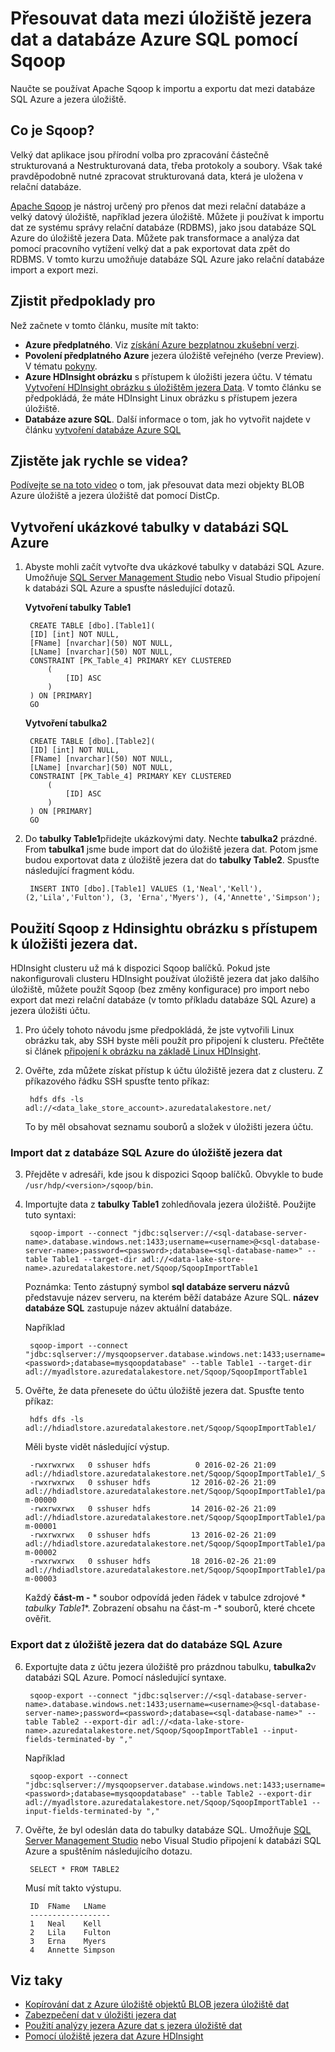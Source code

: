 <properties 
   pageTitle="Přesouvat data mezi úložiště jezera dat a databáze Azure SQL pomocí Sqoop | Microsoft Azure"
   description="Použití Sqoop přesouvat data mezi databáze SQL Azure a jezera úložiště dat" 
   services="data-lake-store" 
   documentationCenter="" 
   authors="nitinme" 
   manager="jhubbard" 
   editor="cgronlun"/>
 
<tags
   ms.service="data-lake-store"
   ms.devlang="na"
   ms.topic="article"
   ms.tgt_pltfrm="na"
   ms.workload="big-data" 
   ms.date="10/28/2016"
   ms.author="nitinme"/>

# <a name="copy-data-between-data-lake-store-and-azure-sql-database-using-sqoop"></a>Přesouvat data mezi úložiště jezera dat a databáze Azure SQL pomocí Sqoop

Naučte se používat Apache Sqoop k importu a exportu dat mezi databáze SQL Azure a jezera úložiště.
 

## <a name="what-is-sqoop"></a>Co je Sqoop?

Velký dat aplikace jsou přírodní volba pro zpracování částečně strukturovaná a Nestrukturovaná data, třeba protokoly a soubory. Však také pravděpodobně nutné zpracovat strukturovaná data, která je uložena v relační databáze.

[Apache Sqoop](https://sqoop.apache.org/docs/1.4.4/SqoopUserGuide.html) je nástroj určený pro přenos dat mezi relační databáze a velký datový úložiště, například jezera úložiště. Můžete ji používat k importu dat ze systému správy relační databáze (RDBMS), jako jsou databáze SQL Azure do úložiště jezera Data. Můžete pak transformace a analýza dat pomocí pracovního vytížení velký dat a pak exportovat data zpět do RDBMS. V tomto kurzu umožňuje databáze SQL Azure jako relační databáze import a export mezi.
 

## <a name="prerequisites"></a>Zjistit předpoklady pro

Než začnete v tomto článku, musíte mít takto:

- **Azure předplatného**. Viz [získání Azure bezplatnou zkušební verzi](https://azure.microsoft.com/pricing/free-trial/).
- **Povolení předplatného Azure** jezera úložiště veřejného (verze Preview). V tématu [pokyny](data-lake-store-get-started-portal.md#signup). 
- **Azure HDInsight obrázku** s přístupem k úložišti jezera účtu. V tématu [Vytvoření HDInsight obrázku s úložištěm jezera Data](data-lake-store-hdinsight-hadoop-use-portal.md). V tomto článku se předpokládá, že máte HDInsight Linux obrázku s přístupem jezera úložiště.
- **Databáze azure SQL**. Další informace o tom, jak ho vytvořit najdete v článku [vytvoření databáze Azure SQL](../sql-database/sql-database-get-started.md)

## <a name="do-you-learn-fast-with-videos"></a>Zjistěte jak rychle se videa?

[Podívejte se na toto video](https://mix.office.com/watch/1butcdjxmu114) o tom, jak přesouvat data mezi objekty BLOB Azure úložiště a jezera úložiště dat pomocí DistCp.

## <a name="create-sample-tables-in-the-azure-sql-database"></a>Vytvoření ukázkové tabulky v databázi SQL Azure

1. Abyste mohli začít vytvořte dva ukázkové tabulky v databázi SQL Azure. Umožňuje [SQL Server Management Studio](../sql-database/sql-database-connect-query-ssms.md) nebo Visual Studio připojení k databázi SQL Azure a spusťte následující dotazů.

    **Vytvoření tabulky Table1**

        CREATE TABLE [dbo].[Table1]( 
        [ID] [int] NOT NULL, 
        [FName] [nvarchar](50) NOT NULL, 
        [LName] [nvarchar](50) NOT NULL, 
        CONSTRAINT [PK_Table_4] PRIMARY KEY CLUSTERED 
            ( 
                [ID] ASC 
            ) 
        ) ON [PRIMARY] 
        GO

    **Vytvoření tabulka2**

        CREATE TABLE [dbo].[Table2]( 
        [ID] [int] NOT NULL, 
        [FName] [nvarchar](50) NOT NULL, 
        [LName] [nvarchar](50) NOT NULL, 
        CONSTRAINT [PK_Table_4] PRIMARY KEY CLUSTERED 
            ( 
                [ID] ASC 
            ) 
        ) ON [PRIMARY] 
        GO

2. Do **tabulky Table1**přidejte ukázkovými daty. Nechte **tabulka2** prázdné. From **tabulka1** jsme bude import dat do úložiště jezera dat. Potom jsme budou exportovat data z úložiště jezera dat do **tabulky Table2**. Spusťte následující fragment kódu.

         
        INSERT INTO [dbo].[Table1] VALUES (1,'Neal','Kell'), (2,'Lila','Fulton'), (3, 'Erna','Myers'), (4,'Annette','Simpson'); 
  

## <a name="use-sqoop-from-an-hdinsight-cluster-with-access-to-data-lake-store"></a>Použití Sqoop z Hdinsightu obrázku s přístupem k úložišti jezera dat.

HDInsight clusteru už má k dispozici Sqoop balíčků. Pokud jste nakonfigurovali clusteru HDInsight používat úložiště jezera dat jako dalšího úložiště, můžete použít Sqoop (bez změny konfigurace) pro import nebo export dat mezi relační databáze (v tomto příkladu databáze SQL Azure) a jezera úložišti účtu. 

1. Pro účely tohoto návodu jsme předpokládá, že jste vytvořili Linux obrázku tak, aby SSH byste měli použít pro připojení k clusteru. Přečtěte si článek [připojení k obrázku na základě Linux HDInsight](hdinsight-hadoop-linux-use-ssh-unix.md#connect-to-a-linux-based-hdinsight-cluster).

2. Ověřte, zda můžete získat přístup k účtu úložiště jezera dat z clusteru. Z příkazového řádku SSH spusťte tento příkaz:

        
        hdfs dfs -ls adl://<data_lake_store_account>.azuredatalakestore.net/

    To by měl obsahovat seznamu souborů a složek v úložišti jezera účtu.

### <a name="import-data-from-azure-sql-database-into-data-lake-store"></a>Import dat z databáze SQL Azure do úložiště jezera dat

3. Přejděte v adresáři, kde jsou k dispozici Sqoop balíčků. Obvykle to bude `/usr/hdp/<version>/sqoop/bin`. 

4. Importujte data z **tabulky Table1** zohledňovala jezera úložiště. Použijte tuto syntaxi:

        
        sqoop-import --connect "jdbc:sqlserver://<sql-database-server-name>.database.windows.net:1433;username=<username>@<sql-database-server-name>;password=<password>;database=<sql-database-name>" --table Table1 --target-dir adl://<data-lake-store-name>.azuredatalakestore.net/Sqoop/SqoopImportTable1

    Poznámka: Tento zástupný symbol **sql databáze serveru názvů** představuje název serveru, na kterém běží databáze Azure SQL. **název databáze SQL** zastupuje název aktuální databáze.

    Například

        
        sqoop-import --connect "jdbc:sqlserver://mysqoopserver.database.windows.net:1433;username=nitinme@mysqoopserver;password=<password>;database=mysqoopdatabase" --table Table1 --target-dir adl://myadlstore.azuredatalakestore.net/Sqoop/SqoopImportTable1

5. Ověřte, že data přenesete do účtu úložiště jezera dat. Spusťte tento příkaz:

        
        hdfs dfs -ls adl://hdiadlstore.azuredatalakestore.net/Sqoop/SqoopImportTable1/

    Měli byste vidět následující výstup.

        
        -rwxrwxrwx   0 sshuser hdfs          0 2016-02-26 21:09 adl://hdiadlstore.azuredatalakestore.net/Sqoop/SqoopImportTable1/_SUCCESS
        -rwxrwxrwx   0 sshuser hdfs         12 2016-02-26 21:09 adl://hdiadlstore.azuredatalakestore.net/Sqoop/SqoopImportTable1/part-m-00000
        -rwxrwxrwx   0 sshuser hdfs         14 2016-02-26 21:09 adl://hdiadlstore.azuredatalakestore.net/Sqoop/SqoopImportTable1/part-m-00001
        -rwxrwxrwx   0 sshuser hdfs         13 2016-02-26 21:09 adl://hdiadlstore.azuredatalakestore.net/Sqoop/SqoopImportTable1/part-m-00002
        -rwxrwxrwx   0 sshuser hdfs         18 2016-02-26 21:09 adl://hdiadlstore.azuredatalakestore.net/Sqoop/SqoopImportTable1/part-m-00003

    Každý **část-m -** * soubor odpovídá jeden řádek v tabulce zdrojové * *tabulky Table1**. Zobrazení obsahu na část-m -* souborů, které chcete ověřit.


### <a name="export-data-from-data-lake-store-into-azure-sql-database"></a>Export dat z úložiště jezera dat do databáze SQL Azure

6. Exportujte data z účtu jezera úložiště pro prázdnou tabulku, **tabulka2**v databázi SQL Azure. Pomocí následující syntaxe.

        
        sqoop-export --connect "jdbc:sqlserver://<sql-database-server-name>.database.windows.net:1433;username=<username>@<sql-database-server-name>;password=<password>;database=<sql-database-name>" --table Table2 --export-dir adl://<data-lake-store-name>.azuredatalakestore.net/Sqoop/SqoopImportTable1 --input-fields-terminated-by ","

    Například

        
        sqoop-export --connect "jdbc:sqlserver://mysqoopserver.database.windows.net:1433;username=nitinme@mysqoopserver;password=<password>;database=mysqoopdatabase" --table Table2 --export-dir adl://myadlstore.azuredatalakestore.net/Sqoop/SqoopImportTable1 --input-fields-terminated-by ","

6. Ověřte, že byl odeslán data do tabulky databáze SQL. Umožňuje [SQL Server Management Studio](../sql-database/sql-database-connect-query-ssms.md) nebo Visual Studio připojení k databázi SQL Azure a spuštěním následujícího dotazu.

        
        SELECT * FROM TABLE2

    Musí mít takto výstupu.

        ID  FName   LName
        ------------------
        1   Neal    Kell
        2   Lila    Fulton
        3   Erna    Myers
        4   Annette Simpson

## <a name="see-also"></a>Viz taky

- [Kopírování dat z Azure úložiště objektů BLOB jezera úložiště dat](data-lake-store-copy-data-azure-storage-blob.md)
- [Zabezpečení dat v úložišti jezera dat](data-lake-store-secure-data.md)
- [Použití analýzy jezera Azure dat s jezera úložiště dat](../data-lake-analytics/data-lake-analytics-get-started-portal.md)
- [Pomocí úložiště jezera dat Azure HDInsight](data-lake-store-hdinsight-hadoop-use-portal.md)
